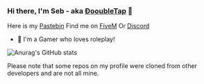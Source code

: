### Hi there, I'm Seb - aka [ÐooubleTap][Discord] 👋
Here is my [Pastebin]
Find me on [FiveM] Or [Discord]

- 🌱 I'm a Gamer who loves roleplay!

![Anurag's GitHub stats](https://github-readme-stats.vercel.app/api?username=DooubleTap&show_icons=true&theme=radical)

[Pastebin]: https://pastebin.com/u/Seb
[FiveM]: https://forum.cfx.re/u/dooubletap/summary
[Discord]: https://discord.com/users/76182535192715264

Please note that some repos on my profile were cloned from other developers and are not all mine. 
